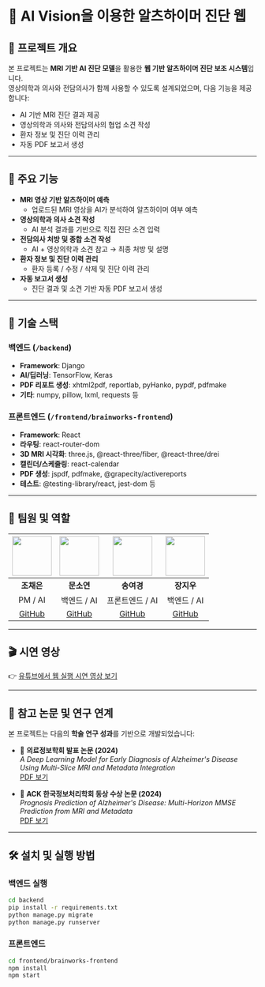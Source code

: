 # 🧠 AI Vision을 이용한 알츠하이머 진단 웹

## 📌 프로젝트 개요

본 프로젝트는 **MRI 기반 AI 진단 모델**을 활용한 **웹 기반 알츠하이머 진단 보조 시스템**입니다.  
영상의학과 의사와 전담의사가 함께 사용할 수 있도록 설계되었으며, 다음 기능을 제공합니다:

- AI 기반 MRI 진단 결과 제공
- 영상의학과 의사와 전담의사의 협업 소견 작성
- 환자 정보 및 진단 이력 관리
- 자동 PDF 보고서 생성

---

## 🚀 주요 기능

- **MRI 영상 기반 알츠하이머 예측**
  - 업로드된 MRI 영상을 AI가 분석하여 알츠하이머 여부 예측
- **영상의학과 의사 소견 작성**
  - AI 분석 결과를 기반으로 직접 진단 소견 입력
- **전담의사 처방 및 종합 소견 작성**
  - AI + 영상의학과 소견 참고 → 최종 처방 및 설명
- **환자 정보 및 진단 이력 관리**
  - 환자 등록 / 수정 / 삭제 및 진단 이력 관리
- **자동 보고서 생성**
  - 진단 결과 및 소견 기반 자동 PDF 보고서 생성

---

## 🔧 기술 스택

### 백엔드 (`/backend`)
- **Framework**: Django
- **AI/딥러닝**: TensorFlow, Keras
- **PDF 리포트 생성**: xhtml2pdf, reportlab, pyHanko, pypdf, pdfmake
- **기타**: numpy, pillow, lxml, requests 등

### 프론트엔드 (`/frontend/brainworks-frontend`)
- **Framework**: React
- **라우팅**: react-router-dom
- **3D MRI 시각화**: three.js, @react-three/fiber, @react-three/drei
- **캘린더/스케줄링**: react-calendar
- **PDF 생성**: jspdf, pdfmake, @grapecity/activereports
- **테스트**: @testing-library/react, jest-dom 등

---

## 👥 팀원 및 역할

| <img src="https://github.com/likeeun.png" width="80" height="80"/> | <img src="https://github.com/dotz0ver.png" width="80" height="80"/> | <img src="https://github.com/0gonge.png" width="80" height="80"/> | <img src="https://github.com/zangzoo.png" width="80" height="80"/> |
|:--:|:--:|:--:|:--:|
| **조채은** | **문소연** | **송여경** | **장지우** |
| PM / AI | 백엔드 / AI | 프론트엔드 / AI | 백엔드 / AI |
| [GitHub](https://github.com/likeeun) | [GitHub](https://github.com/dotz0ver) | [GitHub](https://github.com/0gonge) | [GitHub](https://github.com/zangzoo) |

---

## 🎬 시연 영상

👉 [유튜브에서 웹 실행 시연 영상 보기](https://www.youtube.com/watch?v=NB6MO7nbT_c&ab_channel=likeeun)

---

## 📝 참고 논문 및 연구 연계

본 프로젝트는 다음의 **학술 연구 성과**를 기반으로 개발되었습니다:

- 🧾 **의료정보학회 발표 논문 (2024)**  
  *A Deep Learning Model for Early Diagnosis of Alzheimer's Disease Using Multi-Slice MRI and Metadata Integration*  
  [PDF 보기](https://drive.google.com/file/d/1dbiCpb2bz-N80J7KH8Wulh0q4p1TyCka/view?usp=drive_link)

- 🥉 **ACK 한국정보처리학회 동상 수상 논문 (2024)**  
  *Prognosis Prediction of Alzheimer's Disease: Multi-Horizon MMSE Prediction from MRI and Metadata*  
  [PDF 보기](https://drive.google.com/file/d/1TAbvF0PwFMSDRorrUg6_eCjNLEYiTP4O/view?usp=drive_link)

---

## 🛠️ 설치 및 실행 방법

### 백엔드 실행
```bash
cd backend
pip install -r requirements.txt
python manage.py migrate
python manage.py runserver

```

### 프론트엔드

```bash
cd frontend/brainworks-frontend
npm install
npm start
```


